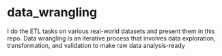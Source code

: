 # data_wrangling
I do the ETL tasks on various real-world datasets and present them in this repo. 
Data wrangling  is an iterative process that involves data exploration, transformation, and validation to make raw data analysis-ready
